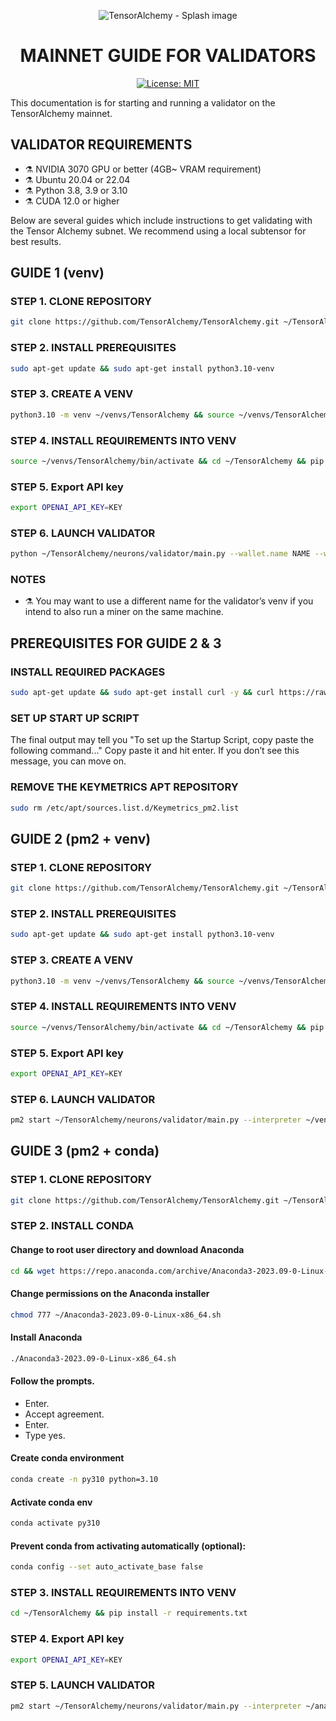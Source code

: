 <div align="center">

![TensorAlchemy - Splash image](../../TensorAlchemy-splash.png)

# **MAINNET GUIDE FOR VALIDATORS** <!-- omit in toc -->
[![License: MIT](https://img.shields.io/badge/License-MIT-yellow.svg)](https://opensource.org/licenses/MIT)

</div>


This documentation is for starting and running a validator on the TensorAlchemy mainnet.


## VALIDATOR REQUIREMENTS
- ⚗️ NVIDIA 3070 GPU or better (4GB~ VRAM requirement)
- ⚗️ Ubuntu 20.04 or 22.04
- ⚗️ Python 3.8, 3.9 or 3.10
- ⚗️ CUDA 12.0 or higher


Below are several guides which include instructions to get validating with the Tensor Alchemy subnet. We recommend using a local subtensor for best results.

## GUIDE 1 (venv)

### STEP 1. CLONE REPOSITORY
```bash
git clone https://github.com/TensorAlchemy/TensorAlchemy.git ~/TensorAlchemy
```

### STEP 2. INSTALL PREREQUISITES
```bash
sudo apt-get update && sudo apt-get install python3.10-venv
```

### STEP 3. CREATE A VENV
```bash
python3.10 -m venv ~/venvs/TensorAlchemy && source ~/venvs/TensorAlchemy/bin/activate && pip install wheel && pip install --upgrade setuptools
```

### STEP 4. INSTALL REQUIREMENTS INTO VENV
```bash
source ~/venvs/TensorAlchemy/bin/activate && cd ~/TensorAlchemy && pip install -r requirements.txt
```

### STEP 5. Export API key
```bash
export OPENAI_API_KEY=KEY
```

### STEP 6. LAUNCH VALIDATOR
```bash
python ~/TensorAlchemy/neurons/validator/main.py --wallet.name NAME --wallet.hotkey HOTKEY --netuid 26 --subtensor.network finney --axon.port 8101 --alchemy.device cuda:0 --logging.debug --logging.trace
```

### NOTES
- ⚗️ You may want to use a different name for the validator’s venv if you intend to also run a miner on the same machine.

## PREREQUISITES FOR GUIDE 2 & 3

### INSTALL REQUIRED PACKAGES

```bash
sudo apt-get update && sudo apt-get install curl -y && curl https://raw.githubusercontent.com/creationix/nvm/master/install.sh | bash && source ~/.bashrc && nvm install node && npm install -g npm && npm install pm2 -g && curl -sL https://raw.githubusercontent.com/Unitech/pm2/master/packager/setup.deb.sh | sudo -E bash - && echo fs.inotify.max_user_watches=524288 | sudo tee -a /etc/sysctl.conf && sudo sysctl -p && pm2 install pm2-logrotate && pm2 set pm2-logrotate:max_size 50M && pm2 startup && pm2 save && pm2 ls
```

### SET UP START UP SCRIPT
The final output may tell you "To set up the Startup Script, copy paste the following command..."
Copy paste it and hit enter. If you don’t see this message, you can move on.

### REMOVE THE KEYMETRICS APT REPOSITORY
```bash
sudo rm /etc/apt/sources.list.d/Keymetrics_pm2.list
```


## GUIDE 2 (pm2 + venv)

### STEP 1. CLONE REPOSITORY
```bash
git clone https://github.com/TensorAlchemy/TensorAlchemy.git ~/TensorAlchemy
```


### STEP 2. INSTALL PREREQUISITES
```bash
sudo apt-get update && sudo apt-get install python3.10-venv
```


### STEP 3. CREATE A VENV
```bash
python3.10 -m venv ~/venvs/TensorAlchemy && source ~/venvs/TensorAlchemy/bin/activate && pip install wheel && pip install --upgrade setuptools
```

### STEP 4. INSTALL REQUIREMENTS INTO VENV
```bash
source ~/venvs/TensorAlchemy/bin/activate && cd ~/TensorAlchemy && pip install -r requirements.txt
```

### STEP 5. Export API key
```bash
export OPENAI_API_KEY=KEY
```

### STEP 6. LAUNCH VALIDATOR
```bash
pm2 start ~/TensorAlchemy/neurons/validator/main.py --interpreter ~/venvs/TensorAlchemy/bin/python --restart-delay 30000 --name NAME -- --wallet.name NAME --wallet.hotkey HOTKEY --netuid 26 --subtensor.network finney --axon.port 8101 --alchemy.device cuda:0 --logging.debug --logging.trace
```

## GUIDE 3 (pm2 + conda)

### STEP 1. CLONE REPOSITORY
```bash
git clone https://github.com/TensorAlchemy/TensorAlchemy.git ~/TensorAlchemy
```

### STEP 2. INSTALL CONDA

#### Change to root user directory and download Anaconda
```bash
cd && wget https://repo.anaconda.com/archive/Anaconda3-2023.09-0-Linux-x86_64.sh
```

#### Change permissions on the Anaconda installer
```bash
chmod 777 ~/Anaconda3-2023.09-0-Linux-x86_64.sh
```

#### Install Anaconda
```bash
./Anaconda3-2023.09-0-Linux-x86_64.sh
```

#### Follow the prompts.

- Enter. 
- Accept agreement. 
- Enter. 
- Type yes.

#### Create conda environment
```bash
conda create -n py310 python=3.10
```

#### Activate conda env
```bash
conda activate py310
```

#### Prevent conda from activating automatically (optional):
```bash
conda config --set auto_activate_base false
```

### STEP 3. INSTALL REQUIREMENTS INTO VENV
```bash
cd ~/TensorAlchemy && pip install -r requirements.txt
```

### STEP 4. Export API key
```bash
export OPENAI_API_KEY=KEY
```

### STEP 5. LAUNCH VALIDATOR

```bash
pm2 start ~/TensorAlchemy/neurons/validator/main.py --interpreter ~/anaconda3/envs/py310/bin/python --restart-delay 30000 --name NAME -- --wallet.name NAME --wallet.hotkey HOTKEY --netuid 26 --subtensor.network finney --axon.port 8101 --alchemy.device cuda:0 --logging.debug --logging.trace
```
